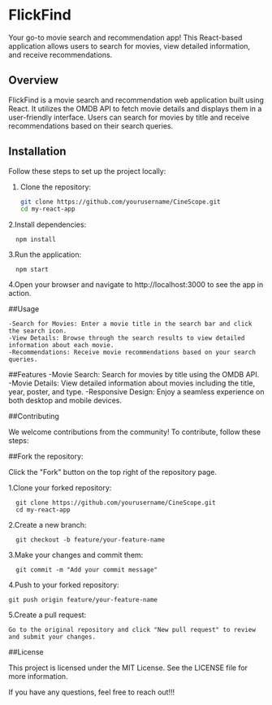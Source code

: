 # FlickFind

Your go-to movie search and recommendation app! This React-based application allows users to search for movies, view detailed information, and receive recommendations.

## Overview

FlickFind is a movie search and recommendation web application built using React. It utilizes the OMDB API to fetch movie details and displays them in a user-friendly interface. Users can search for movies by title and receive recommendations based on their search queries.

## Installation

  Follow these steps to set up the project locally:
  
  1. Clone the repository:
  
     ```sh
     git clone https://github.com/yourusername/CineScope.git
     cd my-react-app
     
  2.Install dependencies:
  
      npm install
      
  3.Run the application:
  
      npm start
  
  4.Open your browser and navigate to http://localhost:3000 to see the app in action.

##Usage

    -Search for Movies: Enter a movie title in the search bar and click the search icon.
    -View Details: Browse through the search results to view detailed information about each movie.
    -Recommendations: Receive movie recommendations based on your search queries.

##Features
    -Movie Search: Search for movies by title using the OMDB API.
    -Movie Details: View detailed information about movies including the title, year, poster, and type.
    -Responsive Design: Enjoy a seamless experience on both desktop and mobile devices.

##Contributing

  We welcome contributions from the community! To contribute, follow these steps:

##Fork the repository:

  Click the "Fork" button on the top right of the repository page.
  
  1.Clone your forked repository:

      git clone https://github.com/yourusername/CineScope.git
      cd my-react-app

  2.Create a new branch:
  
      git checkout -b feature/your-feature-name
  
  3.Make your changes and commit them:

      git commit -m "Add your commit message"
  
  
  4.Push to your forked repository:

    git push origin feature/your-feature-name
  
  5.Create a pull request:
  
    Go to the original repository and click "New pull request" to review and submit your changes.

##License

  This project is licensed under the MIT License. See the LICENSE file for more information.


If you have any questions, feel free to reach out!!!   
